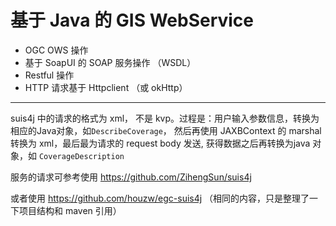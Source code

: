 # 基于 Java 的 GIS WebService
- OGC OWS 操作
- 基于 SoapUI 的 SOAP 服务操作 （WSDL）
- Restful 操作
- HTTP 请求基于 Httpclient （或 okHttp）

---
suis4j 中的请求的格式为 xml， 不是 kvp。过程是：用户输入参数信息，转换为相应的Java对象，如`DescribeCoverage`，
然后再使用 JAXBContext 的 marshal 转换为 xml，最后最为请求的 request body 发送, 获得数据之后再转换为java 对象，如 `CoverageDescription`

服务的请求可参考使用 https://github.com/ZihengSun/suis4j 

或者使用 https://github.com/houzw/egc-suis4j 
（相同的内容，只是整理了一下项目结构和 maven 引用）